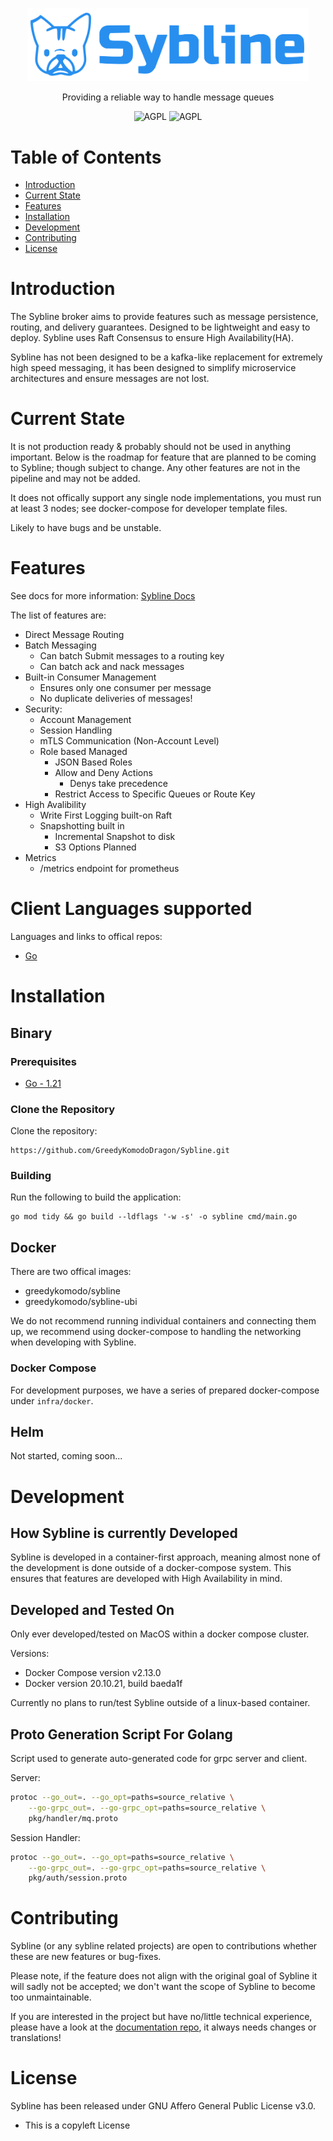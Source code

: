 <p align="center">
<img src="./images/logo_full.svg" width="450"/>
</p>

<p align="center">
    Providing a reliable way to handle message queues
</p>

<p align="center">
  <img src="https://img.shields.io/badge/license-AGPL-blue.svg" alt="AGPL">
   <img src="https://img.shields.io/badge/Go-00ADD8?style=&logo=go&logoColor=white" alt="AGPL">
</p>

# Table of Contents
- [Introduction](#Introduction)
- [Current State](#Current-State)
- [Features](#Features)
- [Installation](#Installation)
- [Development](#Development)
- [Contributing](#contributing)
- [License](#license)

# Introduction

The Sybline broker aims to provide features such as message persistence, routing, and delivery guarantees. Designed to be lightweight and easy to deploy. Sybline uses Raft Consensus to ensure High Availability(HA).

Sybline has not been designed to be a kafka-like replacement for extremely high speed messaging, it has been designed to simplify microservice architectures and ensure messages are not lost.

# Current State

It is not production ready & probably should not be used in anything important. Below is the roadmap for feature that are planned to be coming to Sybline; though subject to change. Any other features are not in the pipeline and may not be added.

It does not offically support any single node implementations, you must run at least 3 nodes; see docker-compose for developer template files.

Likely to have bugs and be unstable.

# Features
See docs for more information: [Sybline Docs]()

The list of features are:

* Direct Message Routing   
* Batch Messaging
    * Can batch Submit messages to a routing key
    * Can batch ack and nack messages
* Built-in Consumer Management
    * Ensures only one consumer per message
    * No duplicate deliveries of messages!
* Security:
    * Account Management
    * Session Handling
    * mTLS Communication (Non-Account Level)
    * Role based Managed
        * JSON Based Roles
        * Allow and Deny Actions
            * Denys take precedence
        * Restrict Access to Specific Queues or Route Key
* High Avalibility
    * Write First Logging built-on Raft
    * Snapshotting built in
        * Incremental Snapshot to disk
        * S3 Options Planned
* Metrics
    * /metrics endpoint for prometheus

# Client Languages supported 

Languages and links to offical repos:
- [Go](https://github.com/GreedyKomodoDragon/sybline-go/tree/main)

# Installation

## Binary

### Prerequisites

* [Go - 1.21](https://go.dev/dl/)

### Clone the Repository

Clone the repository:

```
https://github.com/GreedyKomodoDragon/Sybline.git
```

### Building

Run the following to build the application:
```
go mod tidy && go build --ldflags '-w -s' -o sybline cmd/main.go
```

## Docker

There are two offical images:
* greedykomodo/sybline
* greedykomodo/sybline-ubi

We do not recommend running individual containers and connecting them up, we recommend using docker-compose to handling the networking when developing with Sybline.

### Docker Compose

For development purposes, we have a series of prepared docker-compose under `infra/docker`.


## Helm 

Not started, coming soon...

# Development

## How Sybline is currently Developed

Sybline is developed in a container-first approach, meaning almost none of the development is done outside of a docker-compose system. This ensures that features are developed with High Availability in mind.

## Developed and Tested On

Only ever developed/tested on MacOS within a docker compose cluster.

Versions:
- Docker Compose version v2.13.0
- Docker version 20.10.21, build baeda1f

Currently no plans to run/test Sybline outside of a linux-based container.

## Proto Generation Script For Golang

Script used to generate auto-generated code for grpc server and client.

Server:
```sh
protoc --go_out=. --go_opt=paths=source_relative \
    --go-grpc_out=. --go-grpc_opt=paths=source_relative \
    pkg/handler/mq.proto
```

Session Handler:
```sh
protoc --go_out=. --go_opt=paths=source_relative \
    --go-grpc_out=. --go-grpc_opt=paths=source_relative \
    pkg/auth/session.proto
```


# Contributing

Sybline (or any sybline related projects) are open to contributions whether these are new features or bug-fixes.

Please note, if the feature does not align with the original goal of Sybline it will sadly not be accepted; we don't want the scope of Sybline to become too unmaintainable.

If you are interested in the project but have no/little technical experience, please have a look at the [documentation repo](), it always needs changes or translations!

# License

Sybline has been released under GNU Affero General Public License v3.0. 
* This is a copyleft License